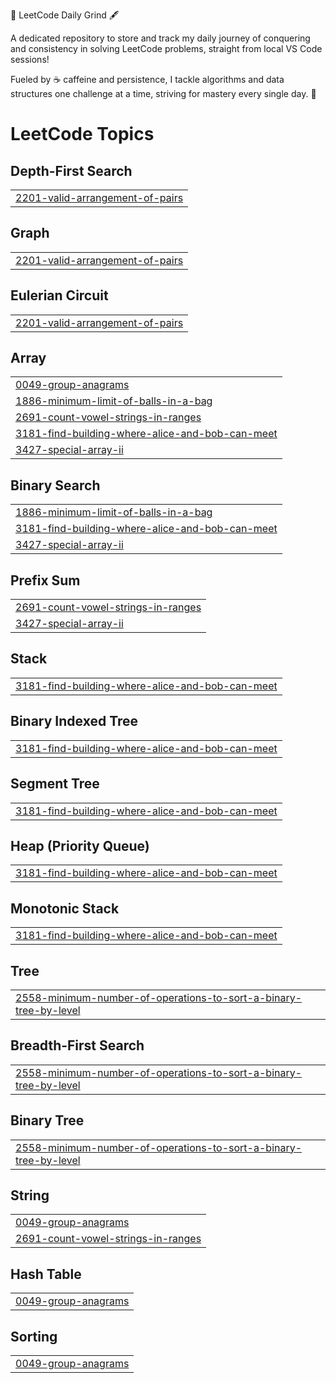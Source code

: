 🚀 LeetCode Daily Grind 🖋️

A dedicated repository to store and track my daily journey of conquering and consistency in solving LeetCode problems, straight from local VS Code sessions! 

Fueled by ☕ caffeine and persistence, I tackle algorithms and data structures one challenge at a time, striving for mastery every single day. 💪

<!---LeetCode Topics Start-->
# LeetCode Topics
## Depth-First Search
|  |
| ------- |
| [2201-valid-arrangement-of-pairs](https://github.com/jawakarsri/Leetcode-Caffeine/tree/master/2201-valid-arrangement-of-pairs) |
## Graph
|  |
| ------- |
| [2201-valid-arrangement-of-pairs](https://github.com/jawakarsri/Leetcode-Caffeine/tree/master/2201-valid-arrangement-of-pairs) |
## Eulerian Circuit
|  |
| ------- |
| [2201-valid-arrangement-of-pairs](https://github.com/jawakarsri/Leetcode-Caffeine/tree/master/2201-valid-arrangement-of-pairs) |
## Array
|  |
| ------- |
| [0049-group-anagrams](https://github.com/jawakarsri/Leetcode-Caffeine/tree/master/0049-group-anagrams) |
| [1886-minimum-limit-of-balls-in-a-bag](https://github.com/jawakarsri/Leetcode-Caffeine/tree/master/1886-minimum-limit-of-balls-in-a-bag) |
| [2691-count-vowel-strings-in-ranges](https://github.com/jawakarsri/Leetcode-Caffeine/tree/master/2691-count-vowel-strings-in-ranges) |
| [3181-find-building-where-alice-and-bob-can-meet](https://github.com/jawakarsri/Leetcode-Caffeine/tree/master/3181-find-building-where-alice-and-bob-can-meet) |
| [3427-special-array-ii](https://github.com/jawakarsri/Leetcode-Caffeine/tree/master/3427-special-array-ii) |
## Binary Search
|  |
| ------- |
| [1886-minimum-limit-of-balls-in-a-bag](https://github.com/jawakarsri/Leetcode-Caffeine/tree/master/1886-minimum-limit-of-balls-in-a-bag) |
| [3181-find-building-where-alice-and-bob-can-meet](https://github.com/jawakarsri/Leetcode-Caffeine/tree/master/3181-find-building-where-alice-and-bob-can-meet) |
| [3427-special-array-ii](https://github.com/jawakarsri/Leetcode-Caffeine/tree/master/3427-special-array-ii) |
## Prefix Sum
|  |
| ------- |
| [2691-count-vowel-strings-in-ranges](https://github.com/jawakarsri/Leetcode-Caffeine/tree/master/2691-count-vowel-strings-in-ranges) |
| [3427-special-array-ii](https://github.com/jawakarsri/Leetcode-Caffeine/tree/master/3427-special-array-ii) |
## Stack
|  |
| ------- |
| [3181-find-building-where-alice-and-bob-can-meet](https://github.com/jawakarsri/Leetcode-Caffeine/tree/master/3181-find-building-where-alice-and-bob-can-meet) |
## Binary Indexed Tree
|  |
| ------- |
| [3181-find-building-where-alice-and-bob-can-meet](https://github.com/jawakarsri/Leetcode-Caffeine/tree/master/3181-find-building-where-alice-and-bob-can-meet) |
## Segment Tree
|  |
| ------- |
| [3181-find-building-where-alice-and-bob-can-meet](https://github.com/jawakarsri/Leetcode-Caffeine/tree/master/3181-find-building-where-alice-and-bob-can-meet) |
## Heap (Priority Queue)
|  |
| ------- |
| [3181-find-building-where-alice-and-bob-can-meet](https://github.com/jawakarsri/Leetcode-Caffeine/tree/master/3181-find-building-where-alice-and-bob-can-meet) |
## Monotonic Stack
|  |
| ------- |
| [3181-find-building-where-alice-and-bob-can-meet](https://github.com/jawakarsri/Leetcode-Caffeine/tree/master/3181-find-building-where-alice-and-bob-can-meet) |
## Tree
|  |
| ------- |
| [2558-minimum-number-of-operations-to-sort-a-binary-tree-by-level](https://github.com/jawakarsri/Leetcode-Caffeine/tree/master/2558-minimum-number-of-operations-to-sort-a-binary-tree-by-level) |
## Breadth-First Search
|  |
| ------- |
| [2558-minimum-number-of-operations-to-sort-a-binary-tree-by-level](https://github.com/jawakarsri/Leetcode-Caffeine/tree/master/2558-minimum-number-of-operations-to-sort-a-binary-tree-by-level) |
## Binary Tree
|  |
| ------- |
| [2558-minimum-number-of-operations-to-sort-a-binary-tree-by-level](https://github.com/jawakarsri/Leetcode-Caffeine/tree/master/2558-minimum-number-of-operations-to-sort-a-binary-tree-by-level) |
## String
|  |
| ------- |
| [0049-group-anagrams](https://github.com/jawakarsri/Leetcode-Caffeine/tree/master/0049-group-anagrams) |
| [2691-count-vowel-strings-in-ranges](https://github.com/jawakarsri/Leetcode-Caffeine/tree/master/2691-count-vowel-strings-in-ranges) |
## Hash Table
|  |
| ------- |
| [0049-group-anagrams](https://github.com/jawakarsri/Leetcode-Caffeine/tree/master/0049-group-anagrams) |
## Sorting
|  |
| ------- |
| [0049-group-anagrams](https://github.com/jawakarsri/Leetcode-Caffeine/tree/master/0049-group-anagrams) |
<!---LeetCode Topics End-->